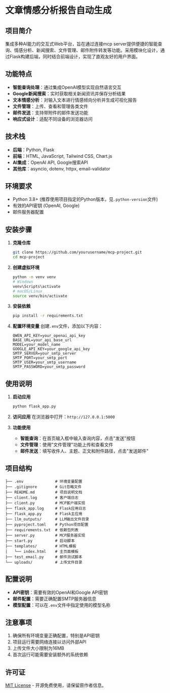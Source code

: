 # 文章情感分析报告自动生成

## 项目简介
集成多种AI能力的交互式Web平台，旨在通过连接mcp server提供便捷的智能查询、情感分析、新闻搜索、文件管理、邮件附件转发等功能。采用模块化设计，通过Flask构建后端，同时结合前端设计，实现了直观友好的用户界面。

## 功能特点
- **智能查询处理**：通过集成OpenAI模型实现自然语言交互
- **Google新闻搜索**：实时获取相关新闻资讯并保存分析结果
- **文本情感分析**：对输入文本进行情感倾向分析并生成可视化报告
- **文件管理**：上传、查看和管理各类文件
- **邮件发送**：支持带附件的邮件发送功能
- **响应式设计**：适配不同设备的浏览器访问

## 技术栈
- **后端**：Python, Flask
- **前端**：HTML, JavaScript, Tailwind CSS, Chart.js
- **AI集成**：OpenAI API, Google搜索API
- **其他库**：asyncio, dotenv, httpx, email-validator

## 环境要求
- Python 3.8+ (推荐使用项目指定的Python版本，见`.python-version`文件)
- 有效的API密钥 (OpenAI, Google)
- 邮件服务器配置

## 安装步骤
1. **克隆仓库**
   ```bash
   git clone https://github.com/yourusername/mcp-project.git
   cd mcp-project
   ```

2. **创建虚拟环境**
   ```bash
   python -m venv venv
   # Windows
   venv\Scripts\activate
   # macOS/Linux
   source venv/bin/activate
   ```

3. **安装依赖**
   ```bash
   pip install -r requirements.txt
   ```

4. **配置环境变量**
   创建`.env`文件，添加以下内容：
   ```
   QWEN_API_KEY=your_openai_api_key
   BASE_URL=your_api_base_url
   MODEL=your_model_name
   GOOGLE_API_KEY=your_google_api_key
   SMTP_SERVER=your_smtp_server
   SMTP_PORT=your_smtp_port
   SMTP_USER=your_smtp_username
   SMTP_PASSWORD=your_smtp_password
   ```

## 使用说明
1. **启动应用**
   ```bash
   python flask_app.py
   ```

2. **访问应用**
   在浏览器中打开：`http://127.0.0.1:5000`

3. **功能使用**
   - **智能查询**：在首页输入框中输入查询内容，点击"发送"按钮
   - **文件管理**：使用"文件管理"功能上传和查看文件
   - **邮件发送**：填写收件人、主题、正文和附件路径，点击"发送邮件"

## 项目结构
```
├── .env              # 环境变量配置
├── .gitignore        # Git忽略文件
├── README.md         # 项目说明文档
├── client.log        # 客户端日志
├── client.py         # MCP客户端实现
├── flask_app.log     # Flask应用日志
├── flask_app.py      # Flask主应用
├── llm_outputs/      # LLM输出文件目录
├── pyproject.toml    # Python项目配置
├── requirements.txt  # 依赖包列表
├── server.py         # MCP服务器实现
├── start.py          # 启动脚本
├── templates/        # HTML模板
│   └── index.html    # 主页面模板
├── test_email.py     # 邮件测试脚本
└── uploads/          # 上传文件目录
```

## 配置说明
- **API密钥**：需要有效的OpenAI和Google API密钥
- **邮件配置**：需要正确配置SMTP服务器信息
- **模型配置**：可以在`.env`文件中指定使用的模型名称

## 注意事项
1. 确保所有环境变量正确配置，特别是API密钥
2. 项目运行需要网络连接以访问外部API
3. 上传文件大小限制为16MB
4. 首次运行可能需要安装额外的系统依赖

## 许可证
[MIT License](LICENSE) - 开源免费使用，请保留原作者信息。
